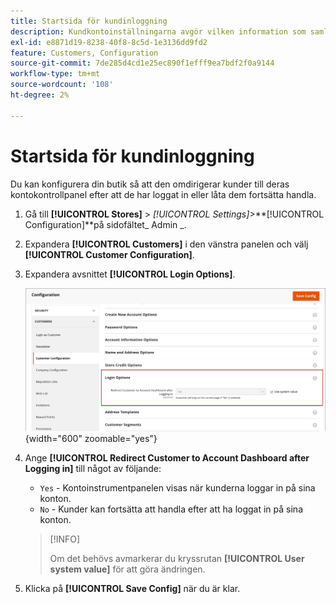 ```yaml
---
title: Startsida för kundinloggning
description: Kundkontoinställningarna avgör vilken information som samlas in under kundregistreringen och vilken upplevelse kunderna har under processen.
exl-id: e8871d19-8238-40f8-8c5d-1e3136dd9fd2
feature: Customers, Configuration
source-git-commit: 7de285d4cd1e25ec890f1efff9ea7bdf2f0a9144
workflow-type: tm+mt
source-wordcount: '108'
ht-degree: 2%

---
```


# Startsida för kundinloggning

Du kan konfigurera din butik så att den omdirigerar kunder till deras kontokontrollpanel efter att de har loggat in eller låta dem fortsätta handla.

1. Gå till **[!UICONTROL Stores]** > _[!UICONTROL Settings]_>**[!UICONTROL Configuration]**på sidofältet_ Admin _.

1. Expandera **[!UICONTROL Customers]** i den vänstra panelen och välj **[!UICONTROL Customer Configuration]**.

1. Expandera avsnittet **[!UICONTROL Login Options]**.

   ![Inloggningsalternativ](assets/customer-configuration-login-options.png){width="600" zoomable="yes"}

1. Ange **[!UICONTROL Redirect Customer to Account Dashboard after Logging in]** till något av följande:

   - `Yes` - Kontoinstrumentpanelen visas när kunderna loggar in på sina konton.
   - `No` - Kunder kan fortsätta att handla efter att ha loggat in på sina konton.

   >[!INFO]
   >
   >Om det behövs avmarkerar du kryssrutan **[!UICONTROL User system value]** för att göra ändringen.

1. Klicka på **[!UICONTROL Save Config]** när du är klar.

